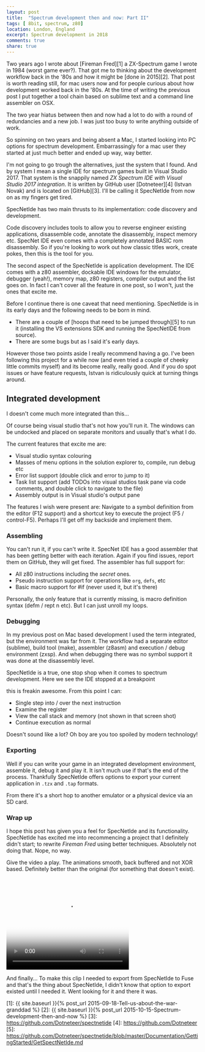 ```yaml
---
layout: post
title:  "Spectrum development then and now: Part II"
tags: [ 8bit, spectrum, z80]
location: London, England
excerpt: Spectrum development in 2018
comments: true
share: true
---
```



Two years ago I wrote about [Fireman Fred][1] a ZX-Spectrum game I wrote in 1984 (worst game ever?). That got me to thinking about the development workflow back in the '80s and how it might be [done in 2015][2]. That post is worth reading still, for mac users now and for people curious about how development worked back in the '80s. At the time of writing the previous post I put together a tool chain based on sublime text and a command line assembler on OSX.

The two year hiatus between then and now had a lot to do with a round of redundancies and a new job. I was just too busy to write anything outside of work.

So spinning on two years and being absent a Mac, I started looking into PC options for spectrum development. Embarrassingly for a mac user they started at just much better and ended up way, way better. 

I'm not going to go trough the alternatives, just the system that I found. And by system I mean a single IDE for spectrum games built in Visual Studio 2017. That system is the snappily named
_ZX Spectrum IDE with Visual Studio 2017 integration_. It is written by GitHub user [Dotneteer][4] (Istvan Novak) and is located on [GitHub][3]. I'll be calling it SpecNetIde from now on as my fingers get tired.

SpecNetIde has two main thrusts to its implementation: code discovery and development. 

Code discovery includes tools to allow you to reverse engineer existing applications, disassemble code, annotate the disassembly, inspect memory etc. SpecNet IDE even comes with a completely annotated BASIC rom disassembly. So if you're looking to work out how classic titles work, create pokes,  then this is the tool for you. 

The second aspect of the SpecNetIde is application development. The IDE comes with a z80 assembler, dockable IDE windows for the emulator, debugger (yeah!), memory map, z80 registers, compiler output and the list goes on. In fact I can't cover all the feature in one post, so I won't, just the ones that excite me.

Before I continue there is one caveat that need mentioning. SpecNetIde is in its early days and the following needs to be born in mind. 

*   There are a couple of [hoops that need to be jumped through][5] to run it (installing the VS extensions SDK and running the SpecNetIDE from source). 
*   There are some bugs but as I said it's early days.

However those two points aside I really recommend having a go. I've been following this project for a while now (and even tried a couple of cheeky little commits myself) and its
become really, really good. And if you do spot issues or have feature requests, Istvan is ridiculously quick at turning things around.

## Integrated development

I doesn't come much more integrated than this...

<div class="dbImg zoom80 centeredImg" data-src="spectrum-development-then-and-now-partII/ide01.png" title="SpecNetIde screenshot with lots of docked windows." ></div>

Of course being visual studio that's not how you'll run it. The windows can be undocked and placed on separate monitors and usually that's what I do.

The current features that excite me are:

*   Visual studio syntax colouring
*   Masses of menu options in the solution explorer to, compile, run debug etc
*   Error list support (double click and error to jump to it)
*   Task list support (add TODOs into visual studios task pane via code comments, and double click to navigate to the file)
*   Assembly output is in Visual studio's output pane

The features I wish were present are: Navigate to a symbol definition from the editor (F12 support) and a shortcut key to execute the project (F5 / control-F5). Perhaps I'll get off my backside and implement them.

### Assembling

You can't run it, if you can't write it. SpecNet IDE has a good assembler that has been getting better with each iteration. Again if you find issues, report them on GitHub, they will get fixed. The assembler has full support for:

*   All z80 instructions including the _secret_ ones.
*   Pseudo instruction support for operations like `org`, `defs`, etc
*   Basic macro support for #if (never used it, but it's there)

Personally, the only feature that is currently missing, is macro definition syntax (defm / rept n etc). But I can just unroll my loops.


### Debugging

In my previous  post on Mac based development I used the term integrated, but the environment was far from it. The workflow had a separate editor (sublime), build tool (make), assembler (z8asm) and execution / debug environment (zxsp). And when debugging there was no symbol support it was done at the disassembly level.

SpecNetIde is a true, one stop shop when it comes to spectrum development. Here we see the IDE stopped at a breakpoint

<div class="dbImg zoom80 centeredImg" data-src="spectrum-development-then-and-now-partII/ide02.png" title="SpecNetIde screenshot of the ide paused at a breakpoint." ></div>

this is freakin awesome. From this point I can:

*   Single step into / over the next instruction
*   Examine the register
*   View the call stack and memory (not shown in that screen shot)
*   Continue execution as normal

Doesn't sound like a lot? Oh boy are you too spoiled by modern technology!

### Exporting

Well if you can write your game in an integrated development environment, assemble it, debug it and play it. It isn't much use if that's the end of the process. Thankfully SpecNetIde offers options to export your current application in `.tzx` and `.tap` formats.

<div class="dbImg zoom80 centeredImg" data-src="spectrum-development-then-and-now-partII/ide03.png" title="Screenshot of the SpecNetIde export options." ></div>

From there it's a short hop to another emulator or a physical device via an SD card.


### Wrap up

I hope this post has given you a feel for SpecNetIde and its functionality. SpecNetIde has excited me into recommencing a project that I definitely 
didn't start; to rewrite _Fireman Fred_ using better techniques. Absolutely not doing that. Nope, no way.

Give the video a play. The animations smooth, back buffered and not XOR based. Definitely better than the original (for something that doesn't exist).

<video class="centeredImg" src="../images/spectrum-development-then-and-now-partII/fred001.mp4" poster="../images/spectrum-development-then-and-now-partII/fred-poster.png" width="320" height="240" controls preload></video>


And finally... To make this clip I needed to export from SpecNetIde to Fuse and that's the thing about SpecNetIde, I didn't know that option to export existed until I needed it. Went looking for it and there it was.



[1]: {{ site.baseurl }}{% post_url 2015-09-18-Tell-us-about-the-war-granddad %}
[2]: {{ site.baseurl }}{% post_url 2015-10-15-Spectrum-development-then-and-now %}
[3]: https://github.com/Dotneteer/spectnetide
[4]: https://github.com/Dotneteer
[5]: https://github.com/Dotneteer/spectnetide/blob/master/Documentation/GettingStarted/GetSpectNetIde.md

